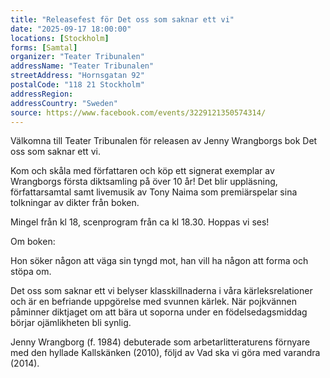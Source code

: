 ```yaml
---
title: "Releasefest för Det oss som saknar ett vi"
date: "2025-09-17 18:00:00"
locations: [Stockholm]
forms: [Samtal]
organizer: "Teater Tribunalen"
addressName: "Teater Tribunalen"
streetAddress: "Hornsgatan 92"
postalCode: "118 21 Stockholm"
addressRegion:
addressCountry: "Sweden"
source: https://www.facebook.com/events/3229121350574314/
---
```

Välkomna till Teater Tribunalen för releasen av Jenny Wrangborgs bok Det oss som saknar ett vi.

Kom och skåla med författaren och köp ett signerat exemplar av Wrangborgs första diktsamling på över 10 år!  Det blir uppläsning, författarsamtal samt livemusik av Tony Naima som premiärspelar sina tolkningar av dikter från boken.

Mingel från kl 18, scenprogram från ca kl 18.30. Hoppas vi ses!

Om boken:

Hon söker någon att väga sin tyngd mot, han vill ha någon att forma och stöpa om.

Det oss som saknar ett vi belyser klasskillnaderna i våra kärleksrelationer och är en befriande uppgörelse med svunnen kärlek. När pojkvännen påminner diktjaget om att bära ut soporna under en födelsedagsmiddag börjar ojämlikheten bli synlig.

Jenny Wrangborg (f. 1984) debuterade som arbetarlitteraturens förnyare med den hyllade Kallskänken (2010), följd av Vad ska vi göra med varandra (2014).
